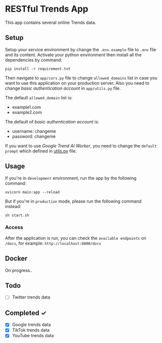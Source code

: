 # RESTful Trends App

This app contains several online Trends data.

## Setup

Setup your service environment by change the `.env.example` file to `.env` file and its content. Activate your python environment then install all the dependencies by command:

```bashsession
pip install -r requirement.txt
```

Then navigate to `app/cors.py` file to change `allowed_domains` list in case you want to use this application on your production server. Also you need to change _basic authentication account_ in `app/utils.py` file.

The default `allowed_domain` list is:

- example1.com
- example2.com

The default of _basic authentication account_ is:

- username: changeme
- password: changeme

If you want to use _Google Trend AI Worker_, you need to change the `default prompt` which defined in [utils.py](https://github.com/nubilfi/restful-trends/blob/b3fc4b29d7fdf27011acb2e796d3d8c1db316682/app/utils.py#L72) file.

## Usage

If you're in `development` environment, run the app by the following command:

```bashsession
uvicorn main:app --reload
```

But if you're in `production` mode, please run the following command instead:

```bashsession
sh start.sh
```

### Access

After the application is run, you can check the `available endpoints` on `/docs`, for example: `http://localhost:8000/docs`

## Docker

On progress..

## Todo

- [ ] Twitter trends data

## Completed ✓

- [x] Google trends data
- [x] TikTok trends data
- [x] YouTube trends data

